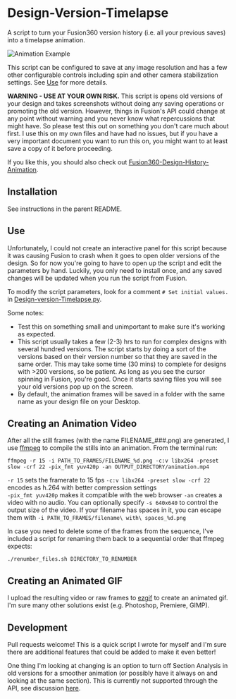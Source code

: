 # Design-Version-Timelapse
A script to turn your Fusion360 version history (i.e. all your previous saves) into a timelapse animation.

![Animation Example](docs/animation.gif)

This script can be configured to save at any image resolution and has a few other configurable controls including spin and other camera stabilization settings.  See [Use](#Use) for more details.  

**WARNING - USE AT YOUR OWN RISK.**  This script is opens old versions of your design and takes screenshots without doing any saving operations or promoting the old version.  However, things in Fusion's API could change at any point without warning and you never know what repercussions that might have.  So please test this out on something you don't care much about first.  I use this on my own files and have had no issues, but if you have a very important document you want to run this on, you might want to at least save a copy of it before proceeding.

If you like this, you should also check out [Fusion360-Design-History-Animation](https://github.com/amandaghassaei/Fusion360-Design-History-Animation).

## Installation

See instructions in the parent README.

## Use

Unfortunately, I could not create an interactive panel for this script because it was causing Fusion to crash when it goes to open older versions of the design.  So for now you're going to have to open up the script and edit the parameters by hand.  Luckily, you only need to install once, and any saved changes will be updated when you run the script from Fusion.

To modify the script parameters, look for a comment `# Set initial values.` in [Design-version-Timelapse.py](Design-Version-Timelapse/Design-Version-Timelapse.py).

Some notes:

- Test this on something small and unimportant to make sure it's working as expected.
- This script usually takes a few (2-3) hrs to run for complex designs with several hundred versions.  The script starts by doing a sort of the versions based on their version number so that they are saved in the same order.  This may take some time (30 mins) to complete for designs with >200 versions, so be patient.  As long as you see the cursor spinning in Fusion, you're good.  Once it starts saving files you will see your old versions pop up on the screen.
- By default, the animation frames will be saved in a folder with the same name as your design file on your Desktop.


## Creating an Animation Video

After all the still frames (with the name FILENAME_###.png) are generated, I use [ffmpeg](https://ffmpeg.org/) to compile the stills into an animation.  From the terminal run:

```ffmpeg -r 15 -i PATH_TO_FRAMES/FILENAME_%d.png -c:v libx264 -preset slow -crf 22 -pix_fmt yuv420p -an OUTPUT_DIRECTORY/animation.mp4```

`-r 15` sets the framerate to 15 fps
`-c:v libx264 -preset slow -crf 22` encodes as h.264 with better compression settings  
`-pix_fmt yuv420p` makes it compatible with the web browser
`-an` creates a video with no audio. 
You can optionally specify `-s 640x640` to control the output size of the video. 
If your filename has spaces in it, you can escape them with `-i PATH_TO_FRAMES/filename\ with\ spaces_%d.png`

In case you need to delete some of the frames from the sequence, I've included a script for renaming them back to a sequential order that ffmpeg expects:

`./renumber_files.sh DIRECTORY_TO_RENUMBER`


## Creating an Animated GIF

I upload the resulting video or raw frames to [ezgif](https://ezgif.com/) to create an animated gif.  I'm sure many other solutions exist (e.g. Photoshop, Premiere, GIMP).


## Development

Pull requests welcome!  This is a quick script I wrote for myself and I'm sure there are additional features that could be added to make it even better!  

One thing I'm looking at changing is an option to turn off Section Analysis in old versions for a smoother animation (or possibly have it always on and looking at the same section).  This is currently not supported through the API, see discussion [here](https://forums.autodesk.com/t5/fusion-360-api-and-scripts/access-section-analysis/m-p/9693712).

